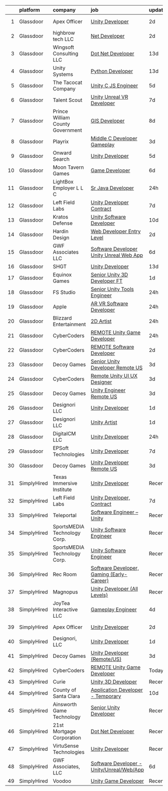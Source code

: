 

|    | platform    | company                          | job                                                                                                                                                                                                                                                                                                                                                                                                                                                                                                                                                                                                                                                                                                                                                                                                                                                                                                                                                                                                                                                                                                                                                                                                                                                                                                                                                                                                                | update_time   | location        |
|---:|:------------|:---------------------------------|:-------------------------------------------------------------------------------------------------------------------------------------------------------------------------------------------------------------------------------------------------------------------------------------------------------------------------------------------------------------------------------------------------------------------------------------------------------------------------------------------------------------------------------------------------------------------------------------------------------------------------------------------------------------------------------------------------------------------------------------------------------------------------------------------------------------------------------------------------------------------------------------------------------------------------------------------------------------------------------------------------------------------------------------------------------------------------------------------------------------------------------------------------------------------------------------------------------------------------------------------------------------------------------------------------------------------------------------------------------------------------------------------------------------------|:--------------|:----------------|
|  1 | Glassdoor   | Apex Officer                     | [Unity Developer](https://www.glassdoor.com/partner/jobListing.htm?pos=119&ao=1136043&s=58&guid=00000183211328edb7a7b39f64003fb3&src=GD_JOB_AD&t=SR&vt=w&ea=1&cs=1_8df385c6&cb=1662707247682&jobListingId=1008120574581&jrtk=3-0-1gcgh6a8qihm6801-1gcgh6a9bg4e6800-3507746c161b6dc0-)                                                                                                                                                                                                                                                                                                                                                                                                                                                                                                                                                                                                                                                                                                                                                                                                                                                                                                                                                                                                                                                                                                                              | 2d            | Las Vegas, NV   |
|  2 | Glassdoor   | highbrow tech LLC                | [Net Developer](https://www.glassdoor.com/partner/jobListing.htm?pos=128&ao=1136043&s=58&guid=00000183211328edb7a7b39f64003fb3&src=GD_JOB_AD&t=SR&vt=w&ea=1&cs=1_2cb8155e&cb=1662707247683&jobListingId=1008120870564&jrtk=3-0-1gcgh6a8qihm6801-1gcgh6a9bg4e6800-b5230726adc6f9c8-)                                                                                                                                                                                                                                                                                                                                                                                                                                                                                                                                                                                                                                                                                                                                                                                                                                                                                                                                                                                                                                                                                                                                | 2d            | Springfield, IL |
|  3 | Glassdoor   | Wingsoft Consulting LLC          | [Dot Net Developer](https://www.glassdoor.com/partner/jobListing.htm?pos=126&ao=1136043&s=58&guid=00000183211328edb7a7b39f64003fb3&src=GD_JOB_AD&t=SR&vt=w&ea=1&cs=1_9a7b1184&cb=1662707247682&jobListingId=1008096641149&jrtk=3-0-1gcgh6a8qihm6801-1gcgh6a9bg4e6800-954c826c08a863b8-)                                                                                                                                                                                                                                                                                                                                                                                                                                                                                                                                                                                                                                                                                                                                                                                                                                                                                                                                                                                                                                                                                                                            | 13d           | Remote          |
|  4 | Glassdoor   | Unity Systems                    | [Python Developer](https://www.glassdoor.com/partner/jobListing.htm?pos=111&ao=1136043&s=58&guid=00000183211328edb7a7b39f64003fb3&src=GD_JOB_AD&t=SR&vt=w&ea=1&cs=1_6361ef67&cb=1662707247681&jobListingId=1008097327254&jrtk=3-0-1gcgh6a8qihm6801-1gcgh6a9bg4e6800-9efdc9f742ca25e8-)                                                                                                                                                                                                                                                                                                                                                                                                                                                                                                                                                                                                                                                                                                                                                                                                                                                                                                                                                                                                                                                                                                                             | 13d           | Remote          |
|  5 | Glassdoor   | The Tacocat Company              | [Unity C  JS Engineer](https://www.glassdoor.com/partner/jobListing.htm?pos=122&ao=1136043&s=58&guid=00000183211328edb7a7b39f64003fb3&src=GD_JOB_AD&t=SR&vt=w&ea=1&cs=1_7eac3eaf&cb=1662707247682&jobListingId=1008115820196&jrtk=3-0-1gcgh6a8qihm6801-1gcgh6a9bg4e6800-2aa698fad680af03-)                                                                                                                                                                                                                                                                                                                                                                                                                                                                                                                                                                                                                                                                                                                                                                                                                                                                                                                                                                                                                                                                                                                         | 5d            | Remote          |
|  6 | Glassdoor   | Talent Scout                     | [Unity Unreal VR Developer](https://www.glassdoor.com/partner/jobListing.htm?pos=102&ao=1110586&s=58&guid=00000183211328edb7a7b39f64003fb3&src=GD_JOB_AD&t=SR&vt=w&ea=1&cs=1_fbac2ba7&cb=1662707247680&jobListingId=1008110844337&cpc=022796DF6CE1C9E6&jrtk=3-0-1gcgh6a8qihm6801-1gcgh6a9bg4e6800-d659e18815655494--6NYlbfkN0DbYLs4CfwGVTREixwikAExK8n1pc1Nzb_WRRt8WdtLmAFSSOwFbSMQVZFwxe4jkqzK5cnFfaoEc2xZPA_HOhFUsXUTLM9luD2-CGF0V6rN2-waAaDc2ZtR3W5G1xvcC5u0WUog6f4P8yqyJ0zOTBMhNu0Y54jrDKPehcRXIaCR9T1WlAznPqQtGabNEysS6K27_oE0F1JPZFXsgsA0d5iHdHSrf6kE2gkEShSOmrZJfAiZdlQdlEGJ0uyMHcPPVfHbXKOdvewhiIGkavJ32jpuhSQrnVpmbK-nBEkM6Bw9-ovrXQcnuxZzkiAlR86FhAtd_fArPeC7lAjvZR8s6Qbdh-YhwdolEnogVSQQZHm66sG03nYZHsPmKPUs1f29XQSArnRcbBm3Pyw4-iMz5FW-CNjH7FL0Bq5OZ488sE-f2zHDbTr145Uy_ebDh_3W7R72s-W_8iiZaXbb2qawMuKjLw3etY_ekU7usfYDcQEmYgQKMPHTOHjI0F0BchpnilC8qerQa2tqRA%3D%3D)                                                                                                                                                                                                                                                                                                                                                                                                                                                                                                                                   | 7d            | Remote          |
|  7 | Glassdoor   | Prince William County Government | [GIS Developer](https://www.glassdoor.com/partner/jobListing.htm?pos=127&ao=1136043&s=58&guid=00000183211328edb7a7b39f64003fb3&src=GD_JOB_AD&t=SR&vt=w&cs=1_dcb2c95a&cb=1662707247683&jobListingId=1008107346653&jrtk=3-0-1gcgh6a8qihm6801-1gcgh6a9bg4e6800-0a5b893fab1597d2-)                                                                                                                                                                                                                                                                                                                                                                                                                                                                                                                                                                                                                                                                                                                                                                                                                                                                                                                                                                                                                                                                                                                                     | 8d            | Woodbridge, VA  |
|  8 | Glassdoor   | Playrix                          | [Middle C   Developer  Gameplay ](https://www.glassdoor.com/partner/jobListing.htm?pos=118&ao=1136043&s=58&guid=00000183211328edb7a7b39f64003fb3&src=GD_JOB_AD&t=SR&vt=w&cs=1_72c304a6&cb=1662707247682&jobListingId=1008118610670&jrtk=3-0-1gcgh6a8qihm6801-1gcgh6a9bg4e6800-3eeb4ef8963d6341-)                                                                                                                                                                                                                                                                                                                                                                                                                                                                                                                                                                                                                                                                                                                                                                                                                                                                                                                                                                                                                                                                                                                   | 3d            | Remote          |
|  9 | Glassdoor   | Onward Search                    | [Unity Developer](https://www.glassdoor.com/partner/jobListing.htm?pos=105&ao=1110586&s=58&guid=00000183211328edb7a7b39f64003fb3&src=GD_JOB_AD&t=SR&vt=w&cs=1_ebc32c95&cb=1662707247680&jobListingId=1008115293704&cpc=2F9DD8B511C89582&jrtk=3-0-1gcgh6a8qihm6801-1gcgh6a9bg4e6800-12f96406052cebf6--6NYlbfkN0B7YoEZZ2QAGDyEGGmBPAUWSHc1Mt3sMCn9FehKcWA3wwfxcx19LEZnY8Y4HGhdxxq4FgeXV7lRvFudE7m0nqXK01eQsbX62BfvzddAL4GjospIDhF8UE7k2-Ljv9QwnRhxnWtuEHGyLZO40uR_IOQQTnD7KUjLLywQh9_F7rv2i3Aef3HDFsPBQmeb1EMCjFdNc8Dg7fmWahEkdyGhNsO1GJcK04kZRnmbC9yHU-CWcIZ5PngeD0YLEOFDWoLYR2vgPcJkaZ55qsU1O6Wsj60_zB9oNVRz9wGixwKl7WgwkQB-O35mzQprGkcVHGmrNZ-dkNnj_R7hhufEs3xYq8l8mXyHY5Aq62FDfivzUzJYQLpDsTtzNAcWSfS9DPQMvIDCkfDfWWynhGm6dsaSRUqGleJGEWvH2yFawDxuETPcUItvfB0nAwKZR1GBs7SmjmZfEePPJiuKejDBXO2cMXPrmMK0K2bpoGYbaPW4Rn7-lePaB7e6TrfDHf1ay609ts-F6ltzoyc4qodAZyq_7H9nHAJr1Fm4QDLlmi7soGD2hSDofG2TEiCR79P01AHCh3tcbQ-Wl7AmiJFJnX8AINBfGyY9aHSt8dj66faZEYgeyChR6FxDK2w2tQjm6NCjWgGEdsAEw-8yeKDMb0ixtRWlZjfWOrNfXcdUif-jR32QEhI6egKGPoEXu5zaT2jP0hqXIBwnJ6G9tzmt7WkzYBldfj-jT3ENYrAhliwRGalqFcpcIYpU15gyy5JbxwRCzU4s76trLdjWpGhqYbm0Wxq_YgxBwhRiuRur8F9aQUfWS0bLY_svNSMxLfkzGbmBnzVTElAEMufy5oqzzucMtyph4srBbpX50C2oz4y9LsW-6XGTbHothTXNg8HM56fwwgLQqYw0yVBGL0p-HErwU6SDkO-3Df5-Qi1RbNBYD6gPeHJ_8WQ_ZpRIxBc_V4kBDVvVDS1zpI1IwZe-e1xvmexx3onnujEA1BFWcEP4Vg41cA%3D%3D)                                                  | 5d            | Ontario, CA     |
| 10 | Glassdoor   | Moon Tavern Games                | [Game Developer](https://www.glassdoor.com/partner/jobListing.htm?pos=123&ao=1136043&s=58&guid=00000183211328edb7a7b39f64003fb3&src=GD_JOB_AD&t=SR&vt=w&ea=1&cs=1_6109768b&cb=1662707247682&jobListingId=1008114864798&jrtk=3-0-1gcgh6a8qihm6801-1gcgh6a9bg4e6800-9e78723cd9c4ceee-)                                                                                                                                                                                                                                                                                                                                                                                                                                                                                                                                                                                                                                                                                                                                                                                                                                                                                                                                                                                                                                                                                                                               | 6d            | Austin, TX      |
| 11 | Glassdoor   | LightBox Employer L L C          | [Sr  Java Developer](https://www.glassdoor.com/partner/jobListing.htm?pos=129&ao=1136043&s=58&guid=00000183211328edb7a7b39f64003fb3&src=GD_JOB_AD&t=SR&vt=w&ea=1&cs=1_7ac2af53&cb=1662707247683&jobListingId=1008127069233&jrtk=3-0-1gcgh6a8qihm6801-1gcgh6a9bg4e6800-09b8ab8afba82efd-)                                                                                                                                                                                                                                                                                                                                                                                                                                                                                                                                                                                                                                                                                                                                                                                                                                                                                                                                                                                                                                                                                                                           | 24h           | Remote          |
| 12 | Glassdoor   | Left Field Labs                  | [Unity Developer  Contract](https://www.glassdoor.com/partner/jobListing.htm?pos=113&ao=1136043&s=58&guid=00000183211328edb7a7b39f64003fb3&src=GD_JOB_AD&t=SR&vt=w&ea=1&cs=1_c234ce7c&cb=1662707247681&jobListingId=1008111940061&jrtk=3-0-1gcgh6a8qihm6801-1gcgh6a9bg4e6800-53df68b10c2e1f48-)                                                                                                                                                                                                                                                                                                                                                                                                                                                                                                                                                                                                                                                                                                                                                                                                                                                                                                                                                                                                                                                                                                                    | 7d            | Remote          |
| 13 | Glassdoor   | Kratos Defense                   | [Unity Software Developer](https://www.glassdoor.com/partner/jobListing.htm?pos=117&ao=1136043&s=58&guid=00000183211328edb7a7b39f64003fb3&src=GD_JOB_AD&t=SR&vt=w&cs=1_fa05d3b5&cb=1662707247682&jobListingId=1008101931678&jrtk=3-0-1gcgh6a8qihm6801-1gcgh6a9bg4e6800-2d3690a76f145ad0-)                                                                                                                                                                                                                                                                                                                                                                                                                                                                                                                                                                                                                                                                                                                                                                                                                                                                                                                                                                                                                                                                                                                          | 10d           | Orlando, FL     |
| 14 | Glassdoor   | Hardin Design                    | [Web Developer  Entry Level ](https://www.glassdoor.com/partner/jobListing.htm?pos=120&ao=1136043&s=58&guid=00000183211328edb7a7b39f64003fb3&src=GD_JOB_AD&t=SR&vt=w&cs=1_6d27b2db&cb=1662707247682&jobListingId=1008122099293&jrtk=3-0-1gcgh6a8qihm6801-1gcgh6a9bg4e6800-842bbe8638753006-)                                                                                                                                                                                                                                                                                                                                                                                                                                                                                                                                                                                                                                                                                                                                                                                                                                                                                                                                                                                                                                                                                                                       | 2d            | Madison, WI     |
| 15 | Glassdoor   | GWF Associates  LLC              | [Software Developer   Unity Unreal Web App](https://www.glassdoor.com/partner/jobListing.htm?pos=103&ao=1110586&s=58&guid=00000183211328edb7a7b39f64003fb3&src=GD_JOB_AD&t=SR&vt=w&ea=1&cs=1_b65cc7ad&cb=1662707247680&jobListingId=1008113847249&cpc=88C71AD61D38E582&jrtk=3-0-1gcgh6a8qihm6801-1gcgh6a9bg4e6800-4a432009221c1997--6NYlbfkN0CiXlXD9X9KmMK7S-b5IcFBvVIey8Qr_VUnbo48CIz6WLzcoSDqneRDku8QlUdN22kKDxpZipBu3R9SWpIpbnBOif_WyzSOpDPBLp8SH237hTTGLeXdTBRvKFfH9-fsxvk44MkMMdxDaDrE8b02UV5PqaRrbQQ8HJ-GwRkEgP4BK_mMhjuP4gDNU0qIUd6Zyrd2wsLFJ8SvsZVhyf8rT8bq3_sHU8SYeJwh8yLbvYcs204tDhgIm2UwheVFzZq-F2-WpAQYbIpVojxHS4KeXbSu9Xx_4qNodwd_35mM24_bHq-CpxGRj2Op3S-lUp2YcVWp2smsJ9pIK695Xe23w8aebXaQheH9mfw3rdLedvipcdS3wYcNXsrtm933ExzD0vlR2VZ2xid93kplmCMibuSN7lLQgpTXjtVg_OPeQvKGpfrFWnbsUiWkLbeKxHGfJlpZJyPZZpfzkYVjw66nLt7EcP7MYqQdcFoK-3IU96OVgqgK-TjwsXiLugtLpXiJPzo%3D)                                                                                                                                                                                                                                                                                                                                                                                                                                                                                                                                 | 6d            | Eatontown, NJ   |
| 16 | Glassdoor   | SHGT                             | [Unity Developer](https://www.glassdoor.com/partner/jobListing.htm?pos=112&ao=1136043&s=58&guid=00000183211328edb7a7b39f64003fb3&src=GD_JOB_AD&t=SR&vt=w&ea=1&cs=1_c411f74b&cb=1662707247681&jobListingId=1008097478148&jrtk=3-0-1gcgh6a8qihm6801-1gcgh6a9bg4e6800-09b05da92f7d43ed-)                                                                                                                                                                                                                                                                                                                                                                                                                                                                                                                                                                                                                                                                                                                                                                                                                                                                                                                                                                                                                                                                                                                              | 13d           | Remote          |
| 17 | Glassdoor   | Equinox Games                    | [Senior Unity 3D Developer  FT ](https://www.glassdoor.com/partner/jobListing.htm?pos=116&ao=1136043&s=58&guid=00000183211328edb7a7b39f64003fb3&src=GD_JOB_AD&t=SR&vt=w&ea=1&cs=1_e0b547f4&cb=1662707247682&jobListingId=1008123814500&jrtk=3-0-1gcgh6a8qihm6801-1gcgh6a9bg4e6800-555ec9c15708c8c1-)                                                                                                                                                                                                                                                                                                                                                                                                                                                                                                                                                                                                                                                                                                                                                                                                                                                                                                                                                                                                                                                                                                               | 1d            | Remote          |
| 18 | Glassdoor   | FS Studio                        | [Senior Unity Tools Engineer](https://www.glassdoor.com/partner/jobListing.htm?pos=125&ao=1136043&s=58&guid=00000183211328edb7a7b39f64003fb3&src=GD_JOB_AD&t=SR&vt=w&cs=1_0dc62e39&cb=1662707247682&jobListingId=1008126477646&jrtk=3-0-1gcgh6a8qihm6801-1gcgh6a9bg4e6800-d0aef58f33733096-)                                                                                                                                                                                                                                                                                                                                                                                                                                                                                                                                                                                                                                                                                                                                                                                                                                                                                                                                                                                                                                                                                                                       | 24h           | Remote          |
| 19 | Glassdoor   | Apple                            | [AR VR Software Developer](https://www.glassdoor.com/partner/jobListing.htm?pos=121&ao=1136043&s=58&guid=00000183211328edb7a7b39f64003fb3&src=GD_JOB_AD&t=SR&vt=w&cs=1_ef2a8b22&cb=1662707247682&jobListingId=1008126465710&jrtk=3-0-1gcgh6a8qihm6801-1gcgh6a9bg4e6800-2fea7ca6e3573f34-)                                                                                                                                                                                                                                                                                                                                                                                                                                                                                                                                                                                                                                                                                                                                                                                                                                                                                                                                                                                                                                                                                                                          | 24h           | Cupertino, CA   |
| 20 | Glassdoor   | Blizzard Entertainment           | [2D Artist](https://www.glassdoor.com/partner/jobListing.htm?pos=130&ao=1136043&s=58&guid=00000183211328edb7a7b39f64003fb3&src=GD_JOB_AD&t=SR&vt=w&cs=1_4bc82436&cb=1662707247683&jobListingId=1008126791248&jrtk=3-0-1gcgh6a8qihm6801-1gcgh6a9bg4e6800-1e1a183b619c93b7-)                                                                                                                                                                                                                                                                                                                                                                                                                                                                                                                                                                                                                                                                                                                                                                                                                                                                                                                                                                                                                                                                                                                                         | 24h           | Irvine, CA      |
| 21 | Glassdoor   | CyberCoders                      | [REMOTE Unity Game Developer](https://www.glassdoor.com/partner/jobListing.htm?pos=106&ao=1110586&s=58&guid=00000183211328edb7a7b39f64003fb3&src=GD_JOB_AD&t=SR&vt=w&ea=1&cs=1_753bd7f0&cb=1662707247680&jobListingId=1008127129422&cpc=334ABAF5D42DC775&jrtk=3-0-1gcgh6a8qihm6801-1gcgh6a9bg4e6800-2c77410aba9d666a--6NYlbfkN0CpFJQzrgRR8WqXWK1qKKEqALWJw739KlKqr2H-MSI4eoBlI4EFrmor2FYZMP3muM34qu0IycSRsU3N1vAYwXb5Sfe4Rs-6wN_4MnIlpYuR1eMqzA5LbxfNIXJm_Ch4rio3V2Cqmym_J3f25K2cVjrk2KMsBjhNYRN7fjC97zmpKdOa1MLEuS2L6GBfet7UP6uYH5desMN_9N7Aku8L6iuI5U2aR8vM_Hizqm48PynqpEVnETkwniunWOjmQl0z_ZNSn3uCwF53szX1lUSeUjwmnLN9PaVwjzxy_X1nE7NRYGAfMq-PoSxUVwm-iasFiul01liwYPDC-ajlAFibJlgmMRLLxUYvKTDYalPsjaX8qAO8qCA-nqbEK6jS9POWpnCCkcTTH6eJSaZyZGBtHl90hq-pkKWXJg83Gud5CbZcAeCqLJRuuFN32fVYTzU2ZaDE4nxbtod0OWD1IQ0xS0vTWd9xU56_50kOE0U0kcp5RJe_n37jjOf4lxmOIa6PnFdNEYEkOqDyk_qEg-FQ3xYn629e2KSogomBuhpy6Q79GJMcF2Odl9wFCf4Ob_cM9qB8BuU_pdzmHQiK1ghWxMQ5R6P3cq1gQPraIb6CsXlPFVP2IXj1huqgYx-G3wkC9IDfCHzMtG8b0eaRUQctQ5wh7fSPSOeMN5QCTenTsjAmjnKGVBZIt0PCZ_W-1XVNY0Kj2B_BSDS6SU8HRjGRoy1vOYYlKHC0Gs4xyMV8K_9-lez6s53X7fiCArCeyNE5r-J7tVtQlZFlNpG36b4N3sdKOs9rtkoVRskE5FVazajyntTgOGT-Yu-7_VHJAWXXRvjy-1mUgkioY28w9lv_QQeqJL1eGtzQPPqRTXlZU9kI9-Y1K0-JRXpZTEGfQmvgBPvtRD_YgYULSNMtnOhBDxxj3ZESzr7dxgZHwrO1dXLJOJBOydkOhkL7BKkun2iNhWNIe1TaFF4zQ6W3hMnGH1N79h2MiD3i02hgpLEZZ5j1hwEECRFJmxyst0c5ih4ao0C0izKnJCQCbw%3D%3D) | 24h           | Los Angeles, CA |
| 22 | Glassdoor   | CyberCoders                      | [REMOTE Software Developer](https://www.glassdoor.com/partner/jobListing.htm?pos=108&ao=1110586&s=58&guid=00000183211328edb7a7b39f64003fb3&src=GD_JOB_AD&t=SR&vt=w&ea=1&cs=1_23762a5d&cb=1662707247680&jobListingId=1008121398651&cpc=F41FEAB56D215062&jrtk=3-0-1gcgh6a8qihm6801-1gcgh6a9bg4e6800-c5e32d578686b0ac--6NYlbfkN0CpFJQzrgRR8WqXWK1qKKEqALWJw739KlKqr2H-MSI4eoBlI4EFrmor2FYZMP3muM3b7ixLItdhiXB4I763_by3M9BlDqlpleTb0RpsOPeVdYLcs7YWUHlTjgxdq1VkzmxtcXoQ4f3N1mfMhFwIZ-8UCwIIcuktv11K0te-zKib7KtiKbpkclV9aMF2ZVPYnyJ-q0HcQ3v1GO5gYvKNVND-7OpD1pK6Aq3cAt1BbpSPXoJzebsM2Nhl7G8XqZW28W9704ILsDpH31KgJRaLmy-rU-6J5DDGqtzkcWsFi83Ot1h4YcqrVHLlXuR_dF2xPD4jXhSpcC_tAsGv5huPHHV2KQkrf0-4eElKdFWIBhbSTLmJhEGlvoa7630-9i6l93tZec6nMXSo3tBGFY7XVFjzghwQ7Dz6crlNb1jWc1O804jLnYWIFuFH8HmuTUzjd1cEItQPua2RQ3mOb4DHaNlLFWx2VMHlYu0Ie7aNYTWD9x-lyYY6JKLcccyE7-bGtAYtLNzv3tmrQiTfmGXUXyc4eJsteioog87c35raDmfn78TuvdVEerXlUtm7zI_fq86NLDlxNFsUlW018BW7uGQbQBfKmuUEAWGo7VNT70TTtWFFzxqJSsnHO-tKDi_SnDvIIKsL9U-YilhDHtVnBMTLZRCR-D87DtdoHI_BxmAVYf0RK0IPjZOPodDBGWTsnaXAGz6Cb3H1aAr2F0g6KGH9g6E79BFSk4rufmQPkDqHWn5Xes1eb-hlQwXdLVDYMwLt1D_VNVBE_p4OIWBOPDzhQUFcms3RWcqTNdOOUoYXXXCwqnabxA1O5p5sCz9mTs9bQHLTZ0gITOpkEu5YmvOZoNL9bE4Wmlz-WOz88Lvw9zRcN-_u00IV7WNaIYnRKMuv8Qe4D5pu9typiQKgZQAyGHwFxzHJCsBfIDDj-7zEEeDdfgq6qn_8ss_HWvrI48UoPJNG7MyKObHsnuv9JXjE9gX3ylJKWD0%3D)                                                 | 2d            | New York, NY    |
| 23 | Glassdoor   | Decoy Games                      | [Senior Unity Developer  Remote US ](https://www.glassdoor.com/partner/jobListing.htm?pos=114&ao=1136043&s=58&guid=00000183211328edb7a7b39f64003fb3&src=GD_JOB_AD&t=SR&vt=w&ea=1&cs=1_75f36f26&cb=1662707247681&jobListingId=1008119531461&jrtk=3-0-1gcgh6a8qihm6801-1gcgh6a9bg4e6800-6ce9ad91f139a37e-)                                                                                                                                                                                                                                                                                                                                                                                                                                                                                                                                                                                                                                                                                                                                                                                                                                                                                                                                                                                                                                                                                                           | 3d            | Boston, MA      |
| 24 | Glassdoor   | CyberCoders                      | [Remote Unity UI UX Designer](https://www.glassdoor.com/partner/jobListing.htm?pos=107&ao=1110586&s=58&guid=00000183211328edb7a7b39f64003fb3&src=GD_JOB_AD&t=SR&vt=w&ea=1&cs=1_385aabb6&cb=1662707247680&jobListingId=1008118858148&cpc=47CFDC01B3F81FAC&jrtk=3-0-1gcgh6a8qihm6801-1gcgh6a9bg4e6800-4489f95cc6aa19e3--6NYlbfkN0CpFJQzrgRR8WqXWK1qKKEqALWJw739KlKqr2H-MSI4eoBlI4EFrmor2FYZMP3muM2jIErn2TD3DTuro3--HS3K5nTn9yWYE9sBCqrweJLoWulvyeUYjt7A5rtcm01qv8lok_ZsYtZLunUQsV55N4mhhUu37XKm70EUWRsqr497UbCjQyRYkS1g3dQ-WYhiah3N_UA4UOrYw7MZViGl3F7v_UqQ-KiAhhHHb7S2yW5MXB0BCTworF8sBGj6678EM3s-L4R12e-eFSrMU0T2V_vNhb13VjxMmSn-YNMCZs2j91cNT6cPhWV0nPeRA_jsNXZXszKN7h4QJ5g2F0FmdyRZhmCRPJNiiOeOmOpFUrvb4fUJv8gB_-bTUyvbt7fMPh_yU27tu1G-dE7dN-L4LHsI6Ei1-XrnInRzmc1HwhOmgP-81KxXbRpjIbORtcvjEUCSOcpmQXvwls3UQEAItx_PLdDE2BKM5rhX_oPT1Kp2STm5i0nK7-QqTPgdlbJ_nIu66damhxcVu_O9vTgY5KwkYz-1D7WP6jtwMarrF6Wi60wJQaJrkCu67sDn67bkOV0e5oXEfhqsGYgEYq5x2b_zQRgWMtY1Ef3TIbDnIX35Trmga8yBDpWvvWwfgLQen7iyNiX2FJoQwbu45NZ-bnTXpeDWx-IuYlOYnAyO5oMqtwFWPZpVoOhO7dcsI1FgotpFHc6PZQfJPIF6Nh4O7ZFQcxKOt--D7TMZiZA8o8B7Jh1MDWa8WlfoALZzKFaqNXzEoKROQP7KoIgIsYR9qSHygvmdAhDZu8i10qEMDuP3CSW-RA594R5zYJr1CAlYT7cwgmXCpkYO7if01g1Kreqzcz6JUreQbJVKghgsTazKqT076QYm0dZJURoFDO9EE65a7dDq5-kiRRCdCq80EpTWKGTTohNbaM6lrTif4hC6-FyJlbJQhBNjuv1QlfP0eFzc_OgvikzWx3KtvfZyYBNMyCPd1TokoL_35B8veMyz4w%3D%3D)                                 | 3d            | Austin, TX      |
| 25 | Glassdoor   | Decoy Games                      | [Unity Engineer  Remote US ](https://www.glassdoor.com/partner/jobListing.htm?pos=115&ao=1136043&s=58&guid=00000183211328edb7a7b39f64003fb3&src=GD_JOB_AD&t=SR&vt=w&ea=1&cs=1_d418b737&cb=1662707247682&jobListingId=1008119531465&jrtk=3-0-1gcgh6a8qihm6801-1gcgh6a9bg4e6800-4b60ae3ec17115e5-)                                                                                                                                                                                                                                                                                                                                                                                                                                                                                                                                                                                                                                                                                                                                                                                                                                                                                                                                                                                                                                                                                                                   | 3d            | Boston, MA      |
| 26 | Glassdoor   | Designori  LLC                   | [Unity Developer](https://www.glassdoor.com/partner/jobListing.htm?pos=101&ao=1110586&s=58&guid=00000183211328edb7a7b39f64003fb3&src=GD_JOB_AD&t=SR&vt=w&ea=1&cs=1_3d37a2c2&cb=1662707247680&jobListingId=1008123770782&cpc=6BBECBC74F3AC36E&jrtk=3-0-1gcgh6a8qihm6801-1gcgh6a9bg4e6800-364c3205abe93802--6NYlbfkN0BTT1lo8Jwdy_hu5PBsWOg-OgEs4ry3bvHurgSPaoaOHA92D-wk94bEg9Y7Mfp3Zgdn-PbcDimRhp1QTLAmC74Hr6PTO7hzyyX8_rqIXiYQnosTvKBfQNr2tThHRadNtwEw673cYMZPgHcDlVGDKNWLaQ46zlu-Td68u1XT9m5cpXdiaT-bdeX-adNLPQgwdR0wGzgIuflwgf76LISSdGj0gzz-4j9lWnSt0hbGXvQjAkMyBt5pzdkBOvyebeYZheeGnp92UDyu63oSfgW_xzoKvzbUxOMslvBHAlQxj_XBhCkJT517I4yGBi78TkbElic9OojnDzuqVoLKsUjrmLKtD-mcGJG8SHDyjOth2S5HRXertrG0HOwDaDXZu5vCgXpjhjiNCQaVNi92vq4iOOQ0b9Ex9aPmSu0Hs8LH_-nsQVu-8kpvIiDNrDycO6tiiSQ2b-3Y8VDkYYbwdfpsAolxCaNQgW7Qp_LBYluigcqjSK-tlItV8Eh3XZSzgVo4lK0%3D)                                                                                                                                                                                                                                                                                                                                                                                                                                                                                                                                                           | 1d            | Remote          |
| 27 | Glassdoor   | Designori  LLC                   | [Unity Artist](https://www.glassdoor.com/partner/jobListing.htm?pos=104&ao=1110586&s=58&guid=00000183211328edb7a7b39f64003fb3&src=GD_JOB_AD&t=SR&vt=w&ea=1&cs=1_9ee72779&cb=1662707247680&jobListingId=1008123848730&cpc=42BEC95245890617&jrtk=3-0-1gcgh6a8qihm6801-1gcgh6a9bg4e6800-33e1ab2c38bf04bf--6NYlbfkN0BTT1lo8Jwdy_hu5PBsWOg-OgEs4ry3bvHurgSPaoaOHA92D-wk94bEubdlvdywVtY13thmfKAuM8nxQRxE-1ke6OpkfQIemKqjrgU2FAvv8b7kWjbv9r9YfuJ2wG8Q_9CTZpm-9kNZHJYzgq5reK-LHNB8Kyjo6naIMbXaySFKHeBabge1flVJVrFvXyCnfiADLNd930ofNFEhEai9rzr5G3q4m_ftm42GXTt1P4gxxmkpV0B1rZliQP22wfv-nikYvUMu_STkyjLHOslV0IaolfTShAJwYf6VHV6Pbqr-gnweaKtNvyE5RssfIgZSM0kfQBOhb802VKjGvWdzSJfy6FE-JuKa3VfW2Suu94_5wHAPWtlbom5yuEEcqHASxqCLIpqO78HY-Q4kR1q-XhdBsEG_YNp9np8J5wIDtETnmOvCDNl0RA_a04MxICGNM-xon5GLnjw2BYtpP_0FchJC9xRhjcuLFdtoh8UgfV42I3laOFbBrv_phHkpjnuYj_0%3D)                                                                                                                                                                                                                                                                                                                                                                                                                                                                                                                                                              | 1d            | Remote          |
| 28 | Glassdoor   | DigitalCM LLC                    | [Unity Developer](https://www.glassdoor.com/partner/jobListing.htm?pos=110&ao=1136043&s=58&guid=00000183211328edb7a7b39f64003fb3&src=GD_JOB_AD&t=SR&vt=w&ea=1&cs=1_1b88b00a&cb=1662707247681&jobListingId=1008127157168&jrtk=3-0-1gcgh6a8qihm6801-1gcgh6a9bg4e6800-aa3401c364fa0a9c-)                                                                                                                                                                                                                                                                                                                                                                                                                                                                                                                                                                                                                                                                                                                                                                                                                                                                                                                                                                                                                                                                                                                              | 24h           | Tampa, FL       |
| 29 | Glassdoor   | EPSoft Technologies              | [Unity Developer](https://www.glassdoor.com/partner/jobListing.htm?pos=124&ao=1136043&s=58&guid=00000183211328edb7a7b39f64003fb3&src=GD_JOB_AD&t=SR&vt=w&cs=1_7e124fd3&cb=1662707247682&jobListingId=1008111985736&jrtk=3-0-1gcgh6a8qihm6801-1gcgh6a9bg4e6800-693e9feaf90ae4f8-)                                                                                                                                                                                                                                                                                                                                                                                                                                                                                                                                                                                                                                                                                                                                                                                                                                                                                                                                                                                                                                                                                                                                   | 7d            | Seattle, WA     |
| 30 | Glassdoor   | Decoy Games                      | [Unity Developer  Remote US ](https://www.glassdoor.com/partner/jobListing.htm?pos=109&ao=1136043&s=58&guid=00000183211328edb7a7b39f64003fb3&src=GD_JOB_AD&t=SR&vt=w&ea=1&cs=1_734a581c&cb=1662707247681&jobListingId=1008119531448&jrtk=3-0-1gcgh6a8qihm6801-1gcgh6a9bg4e6800-9992df91de9ca1c1-)                                                                                                                                                                                                                                                                                                                                                                                                                                                                                                                                                                                                                                                                                                                                                                                                                                                                                                                                                                                                                                                                                                                  | 3d            | Boston, MA      |
| 31 | SimplyHired | Texas Immersive Institute        | [Unity Developer](https://www.simplyhired.com/job/xsx4ESwUMkdjW7C0uYGMcHDZ2mGpny2HahBniUJtGFO86Bd48YzTXA?q=unity+developer)                                                                                                                                                                                                                                                                                                                                                                                                                                                                                                                                                                                                                                                                                                                                                                                                                                                                                                                                                                                                                                                                                                                                                                                                                                                                                        | Recently      | Remote          |
| 32 | SimplyHired | Left Field Labs                  | [Unity Developer, Contract](https://www.simplyhired.com/job/R-OIr4j2CqEGvZ9_VvVK29wzFmKoj8OmO3cYASAPucllyRc9KzC-FQ?q=unity+developer)                                                                                                                                                                                                                                                                                                                                                                                                                                                                                                                                                                                                                                                                                                                                                                                                                                                                                                                                                                                                                                                                                                                                                                                                                                                                              | 7d            | Remote          |
| 33 | SimplyHired | Teleportal                       | [Software Engineer – Unity](https://www.simplyhired.com/job/U01SrNCdaTYrZ4QRxBfL5yHDd4v1jD1-oTLFHKeuSIyfvwU1yzfxvQ?q=unity+developer)                                                                                                                                                                                                                                                                                                                                                                                                                                                                                                                                                                                                                                                                                                                                                                                                                                                                                                                                                                                                                                                                                                                                                                                                                                                                              | Recently      | Culver City, CA |
| 34 | SimplyHired | SportsMEDIA Technology Corp.     | [Unity Software Engineer](https://www.simplyhired.com/job/fFEc1ukAhTNg-ItZ61LeXiZKNGO6gbG4qTclN3mYuqPDY7v31ipqQA?q=unity+developer)                                                                                                                                                                                                                                                                                                                                                                                                                                                                                                                                                                                                                                                                                                                                                                                                                                                                                                                                                                                                                                                                                                                                                                                                                                                                                | Recently      | Fremont, CA     |
| 35 | SimplyHired | SportsMEDIA Technology Corp.     | [Unity Software Engineer](https://www.simplyhired.com/job/fFEc1ukAhTNg-ItZ61LeXiZKNGO6gbG4qTclN3mYuqPDY7v31ipqQA?q=unity+developer)                                                                                                                                                                                                                                                                                                                                                                                                                                                                                                                                                                                                                                                                                                                                                                                                                                                                                                                                                                                                                                                                                                                                                                                                                                                                                | Recently      | Fremont, CA     |
| 36 | SimplyHired | Rec Room                         | [Software Developer, Gaming (Early-Career)](https://www.simplyhired.com/job/IfYQ6UpaeLV0dbnbG1hLD9OZ6v-DwuVJeaQqWgTOCbI4FaiKESu8EA?q=unity+developer)                                                                                                                                                                                                                                                                                                                                                                                                                                                                                                                                                                                                                                                                                                                                                                                                                                                                                                                                                                                                                                                                                                                                                                                                                                                              | Recently      | Seattle, WA     |
| 37 | SimplyHired | Magnopus                         | [Unity Developer (All Levels)](https://www.simplyhired.com/job/vPypX05jFCjXy9ymS1tlMhP8Zpx81wwzBDbU2anSTS_WypcGgAQCYg?q=unity+developer)                                                                                                                                                                                                                                                                                                                                                                                                                                                                                                                                                                                                                                                                                                                                                                                                                                                                                                                                                                                                                                                                                                                                                                                                                                                                           | Recently      | Los Angeles, CA |
| 38 | SimplyHired | JoyTea Interactive LLC           | [Gameplay Engineer](https://www.simplyhired.com/job/nSd8wyPd1BtZ4YHRzs_v7Ddn7VM-oPPT_2p552OvtdQaFNAjuryJUA?q=unity+developer)                                                                                                                                                                                                                                                                                                                                                                                                                                                                                                                                                                                                                                                                                                                                                                                                                                                                                                                                                                                                                                                                                                                                                                                                                                                                                      | 4d            | Los Angeles, CA |
| 39 | SimplyHired | Apex Officer                     | [Unity Developer](https://www.simplyhired.com/job/qllPPBauMWz_q4Bz4jlDeu2NUI-3W6-Wvro-WeAkBdSFFU2TYPYoIA?q=unity+developer)                                                                                                                                                                                                                                                                                                                                                                                                                                                                                                                                                                                                                                                                                                                                                                                                                                                                                                                                                                                                                                                                                                                                                                                                                                                                                        | 2d            | Las Vegas, NV   |
| 40 | SimplyHired | Designori, LLC                   | [Unity Developer](https://www.simplyhired.com/job/TJcSrh28OKErq1goSOjYwKVIgjH2bUEX4d5HcJ9QjwefVcB0HNs_Ug?q=unity+developer)                                                                                                                                                                                                                                                                                                                                                                                                                                                                                                                                                                                                                                                                                                                                                                                                                                                                                                                                                                                                                                                                                                                                                                                                                                                                                        | 1d            | Remote          |
| 41 | SimplyHired | Decoy Games                      | [Unity Developer (Remote/US)](https://www.simplyhired.com/job/U4ikt_e15o-o97lbIa4lIJfTiq7T-nARHAmjGBTk5WJXDO6HJOKXPw?q=unity+developer)                                                                                                                                                                                                                                                                                                                                                                                                                                                                                                                                                                                                                                                                                                                                                                                                                                                                                                                                                                                                                                                                                                                                                                                                                                                                            | 3d            | Boston, MA      |
| 42 | SimplyHired | CyberCoders                      | [REMOTE Unity Game Developer](https://www.simplyhired.com/job/qKDIxrAZUPHE8Vzr-ZoQqPdG8cWEZeSzShn-cWc7bXYehPeDa1S7AA?q=unity+developer)                                                                                                                                                                                                                                                                                                                                                                                                                                                                                                                                                                                                                                                                                                                                                                                                                                                                                                                                                                                                                                                                                                                                                                                                                                                                            | Today         | Los Angeles, CA |
| 43 | SimplyHired | Curie                            | [Unity 3D Developer](https://www.simplyhired.com/job/nZ2Ym30ykgJCOuKOjDUvIuHGfuJWRhVKs8xgfTdLiMfzh2fdPaP2Ug?q=unity+developer)                                                                                                                                                                                                                                                                                                                                                                                                                                                                                                                                                                                                                                                                                                                                                                                                                                                                                                                                                                                                                                                                                                                                                                                                                                                                                     | Recently      | Remote          |
| 44 | SimplyHired | County of Santa Clara            | [Application Developer - Temporary](https://www.simplyhired.com/job/TKIsz0X2z99z-IOV1PeaDjBKVslDWmonqtNQ-QAwVzSYt8rK0ltpvg?q=unity+developer)                                                                                                                                                                                                                                                                                                                                                                                                                                                                                                                                                                                                                                                                                                                                                                                                                                                                                                                                                                                                                                                                                                                                                                                                                                                                      | 10d           | San Jose, CA    |
| 45 | SimplyHired | Ainsworth Game Technology        | [Senior Unity Developer](https://www.simplyhired.com/job/Q-3gOy5sB9BpviFUj6zbSYRugCJk4zc76wr0wDwTctXrZ9neBOwySA?q=unity+developer)                                                                                                                                                                                                                                                                                                                                                                                                                                                                                                                                                                                                                                                                                                                                                                                                                                                                                                                                                                                                                                                                                                                                                                                                                                                                                 | Recently      | Las Vegas, NV   |
| 46 | SimplyHired | 21st Mortgage Corporation        | [Dot Net Developer](https://www.simplyhired.com/job/EGRQAiY53TICJxtUHsDSlq-KP4RKqfRCNocZFTvPJXMjLVDjyUcOEQ?q=unity+developer)                                                                                                                                                                                                                                                                                                                                                                                                                                                                                                                                                                                                                                                                                                                                                                                                                                                                                                                                                                                                                                                                                                                                                                                                                                                                                      | Recently      | Knoxville, TN   |
| 47 | SimplyHired | VirtuSense Technologies          | [Unity Developer](https://www.simplyhired.com/job/nXiiiPVODUhyXF5YW52_oiBdLIIQsth9p1UdTKRxz1SnuRzglQgrOQ?q=unity+developer)                                                                                                                                                                                                                                                                                                                                                                                                                                                                                                                                                                                                                                                                                                                                                                                                                                                                                                                                                                                                                                                                                                                                                                                                                                                                                        | Recently      | Peoria, IL      |
| 48 | SimplyHired | GWF Associates, LLC              | [Software Developer - Unity/Unreal/Web/App](https://www.simplyhired.com/job/0fzU28VLBIjtlZcX2mJyQYe8tpclvTALxwaHyooxec2GmbaBtEhVOQ?q=unity+developer)                                                                                                                                                                                                                                                                                                                                                                                                                                                                                                                                                                                                                                                                                                                                                                                                                                                                                                                                                                                                                                                                                                                                                                                                                                                              | 6d            | Eatontown, NJ   |
| 49 | SimplyHired | Voodoo                           | [Unity Game Developer](https://www.simplyhired.com/job/NLFQkH33HD_35Ds9kXakUpzo0YFJySLM-k9B6PMS8pvyK5pcffPR_g?q=unity+developer)                                                                                                                                                                                                                                                                                                                                                                                                                                                                                                                                                                                                                                                                                                                                                                                                                                                                                                                                                                                                                                                                                                                                                                                                                                                                                   | Recently      | Remote          |